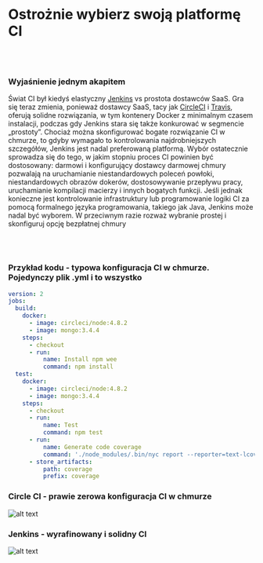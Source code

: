 # Ostrożnie wybierz swoją platformę CI

<br/><br/>

### Wyjaśnienie jednym akapitem

Świat CI był kiedyś elastyczny [Jenkins](https://jenkins.io/) vs prostota dostawców SaaS. Gra się teraz zmienia, ponieważ dostawcy SaaS, tacy jak [CircleCI](https://circleci.com/) i [Travis](https://travis-ci.org/), oferują solidne rozwiązania, w tym kontenery Docker z minimalnym czasem instalacji, podczas gdy Jenkins stara się także konkurować w segmencie „prostoty”. Chociaż można skonfigurować bogate rozwiązanie CI w chmurze, to gdyby wymagało to kontrolowania najdrobniejszych szczegółów, Jenkins jest nadal preferowaną platformą. Wybór ostatecznie sprowadza się do tego, w jakim stopniu proces CI powinien być dostosowany: darmowi i konfigurujący dostawcy darmowej chmury pozwalają na uruchamianie niestandardowych poleceń powłoki, niestandardowych obrazów dokerów, dostosowywanie przepływu pracy, uruchamianie kompilacji macierzy i innych bogatych funkcji. Jeśli jednak konieczne jest kontrolowanie infrastruktury lub programowanie logiki CI za pomocą formalnego języka programowania, takiego jak Java, Jenkins może nadal być wyborem. W przeciwnym razie rozważ wybranie prostej i skonfiguruj opcję bezpłatnej chmury

<br/><br/>

### Przykład kodu - typowa konfiguracja CI w chmurze. Pojedynczy plik .yml i to wszystko

```yaml
version: 2
jobs:
  build:
    docker:
      - image: circleci/node:4.8.2
      - image: mongo:3.4.4
    steps:
      - checkout
      - run:
          name: Install npm wee
          command: npm install
  test:
    docker:
      - image: circleci/node:4.8.2
      - image: mongo:3.4.4
    steps:
      - checkout
      - run:
          name: Test
          command: npm test
      - run:
          name: Generate code coverage
          command: './node_modules/.bin/nyc report --reporter=text-lcov'      
      - store_artifacts:
          path: coverage
          prefix: coverage

```

### Circle CI - prawie zerowa konfiguracja CI w chmurze

![alt text](/assets/images/circleci.png "API error handling")

### Jenkins - wyrafinowany i solidny CI

![alt text](/assets/images/jenkins_dashboard.png "API error handling")

<br/><br/>
